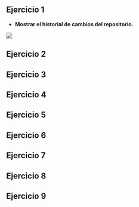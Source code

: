## Ejercicio 1

- **Mostrar el historial de cambios del repositorio.**

<img src="/img/1.png">

## Ejercicio 2

## Ejercicio 3

## Ejercicio 4

## Ejercicio 5

## Ejercicio 6

## Ejercicio 7

## Ejercicio 8

## Ejercicio 9